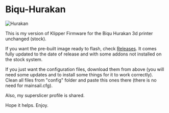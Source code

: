 # Biqu-Hurakan

![Hurakan](https://user-images.githubusercontent.com/86446936/205506853-d4630bb2-5ce3-4ebb-ba12-a8c7f9b60acf.jpeg)

This is my version of Klipper Firmware for the Biqu Hurakan 3d printer unchanged (stock).

If you want the pre-built image ready to flash, check <a href="https://github.com/3dprintpt/Biqu-Hurakan/releases">Releases</a>.
It comes fully updated to the date of release and with some addons not installed on the stock system.

If you just want the configuration files, download them from above (you will need some updates and to install some things for it to work correctly).
Clean all files from "config" folder and paste this ones there (there is no need for mainsail.cfg).

Also, my superslicer profile is shared.

Hope it helps.
Enjoy.
